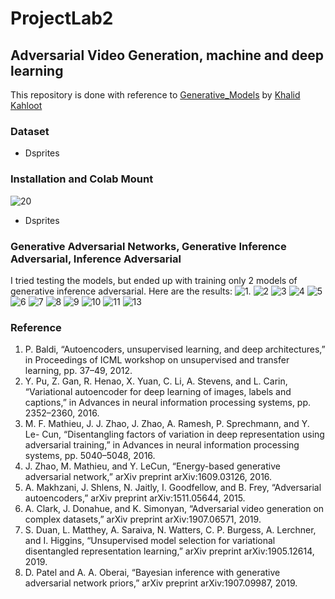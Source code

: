 # ProjectLab2
## Adversarial Video Generation, machine and deep learning
This repository is done with reference to [Generative_Models](https://github.com/kkahloots/Generative_Models) by [Khalid Kahloot](https://github.com/kkahloots/)

### Dataset
* Dsprites
### Installation and Colab Mount
![20](https://github.com/AssetBekov/ProjectLab2/blob/master/Images/20.png)
* Dsprites
### Generative Adversarial Networks, Generative Inference Adversarial, Inference Adversarial

I tried testing the models, but ended up with training only 2 models of generative inference adversarial. Here are the results: 
![1](https://github.com/AssetBekov/ProjectLab2/blob/master/Images/1.png).
![2](https://github.com/AssetBekov/ProjectLab2/blob/master/Images/2.png)
![3](https://github.com/AssetBekov/ProjectLab2/blob/master/Images/3.png)
![4](https://github.com/AssetBekov/ProjectLab2/blob/master/Images/4.png)
![5](https://github.com/AssetBekov/ProjectLab2/blob/master/Images/5.png)
![6](https://github.com/AssetBekov/ProjectLab2/blob/master/Images/6.png)
![7](https://github.com/AssetBekov/ProjectLab2/blob/master/Images/7.png)
![8](https://github.com/AssetBekov/ProjectLab2/blob/master/Images/8.png)
![9](https://github.com/AssetBekov/ProjectLab2/blob/master/Images/9.png)
![10](https://github.com/AssetBekov/ProjectLab2/blob/master/Images/10.png)
![11](https://github.com/AssetBekov/ProjectLab2/blob/master/Images/11.png)
![13](https://github.com/AssetBekov/ProjectLab2/blob/master/Images/13.png)

### Reference
1. P. Baldi, “Autoencoders, unsupervised learning, and deep architectures,”
in Proceedings of ICML workshop on unsupervised and transfer learning,
pp. 37–49, 2012.
2. Y. Pu, Z. Gan, R. Henao, X. Yuan, C. Li, A. Stevens, and L. Carin, “Variational
autoencoder for deep learning of images, labels and captions,” in
Advances in neural information processing systems, pp. 2352–2360, 2016.
3. M. F. Mathieu, J. J. Zhao, J. Zhao, A. Ramesh, P. Sprechmann, and Y. Le-
Cun, “Disentangling factors of variation in deep representation using adversarial
training,” in Advances in neural information processing systems,
pp. 5040–5048, 2016.
4. J. Zhao, M. Mathieu, and Y. LeCun, “Energy-based generative adversarial
network,” arXiv preprint arXiv:1609.03126, 2016.
5. A. Makhzani, J. Shlens, N. Jaitly, I. Goodfellow, and B. Frey, “Adversarial
autoencoders,” arXiv preprint arXiv:1511.05644, 2015.
6. A. Clark, J. Donahue, and K. Simonyan, “Adversarial video generation on
complex datasets,” arXiv preprint arXiv:1907.06571, 2019.
7. S. Duan, L. Matthey, A. Saraiva, N. Watters, C. P. Burgess, A. Lerchner,
and I. Higgins, “Unsupervised model selection for variational disentangled
representation learning,” arXiv preprint arXiv:1905.12614, 2019.
8. D. Patel and A. A. Oberai, “Bayesian inference with generative adversarial
network priors,” arXiv preprint arXiv:1907.09987, 2019.
